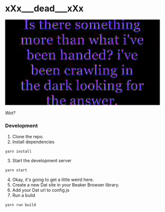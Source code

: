 # xXx\_\_\_dead\_\_\_xXx

![wot](./yea.jpg)

_Wot?_

### Development

1.  Clone the repo.
2.  Install dependencies

```bash
yarn install
```

3.  Start the development server

```bash
yarn start
```

4.  Okay, it's going to get a little weird here.
5.  Create a new Dat site in your Beaker Browser library.
6.  Add your Dat url to config.js
7.  Run a build

```bash
yarn run build
```

